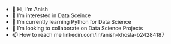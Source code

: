 - 👋 Hi, I’m Anish
- 👀 I’m interested in Data Sceince
- 🌱 I’m currently learning Python for Data Science 
- 💞️ I’m looking to collaborate on Data Science Projects 
- 📫 How to reach me linkedin.com/in/anish-khosla-b24284187

<!---
anish-21/anish-21 is a ✨ special ✨ repository because its `README.md` (this file) appears on your GitHub profile.
You can click the Preview link to take a look at your changes.
--->
